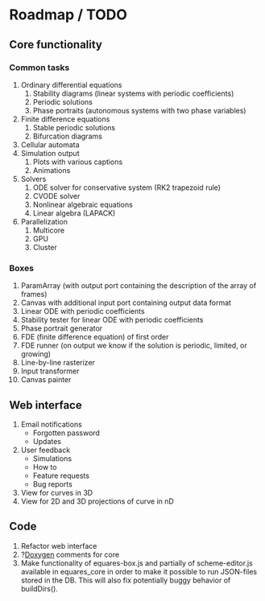 # Roadmap / TODO

## Core functionality
### Common tasks
1. Ordinary differential equations
   1. Stability diagrams (linear systems with periodic coefficients)
   2. Periodic solutions
   3. Phase portraits (autonomous systems with two phase variables)
2. Finite difference equations
   1. Stable periodic solutions
   2. Bifurcation diagrams
3. Cellular automata
4. Simulation output
   1. Plots with various captions
   2. Animations
5. Solvers
   1. ODE solver for conservative system (RK2 trapezoid rule)
   2. CVODE solver
   3. Nonlinear algebraic equations
   4. Linear algebra (LAPACK)
6. Parallelization
   1. Multicore
   2. GPU
   3. Cluster

### Boxes
1. ParamArray (with output port containing the description of the array of frames)
2. Canvas with additional input port containing output data format
3. Linear ODE with periodic coefficients
4. Stability tester for linear ODE with periodic coefficients
5. Phase portrait generator
6. FDE (finite difference equation) of first order
7. FDE runner (on output we know if the solution is periodic, limited, or growing)
8. Line-by-line rasterizer
9. Input transformer
10. Canvas painter

## Web interface
1. Email notifications
   * Forgotten password
   * Updates
2. User feedback
   * Simulations
   * How to
   * Feature requests
   * Bug reports
3. View for curves in 3D
4. View for 2D and 3D projections of curve in nD

## Code
1. Refactor web interface
2. ?[Doxygen](http://www.doxygen.org) comments for core
3. Make functionality of equares-box.js and partially of scheme-editor.js available in equares_core
   in order to make it possible to run JSON-files stored in the DB. This will also fix potentially
   buggy behavior of buildDirs().
